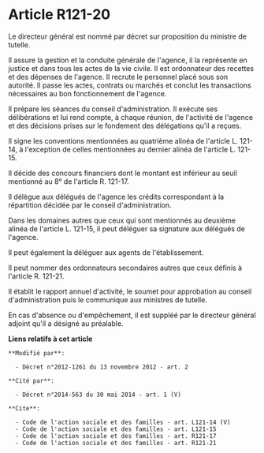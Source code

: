 # Article R121-20

Le directeur général est nommé par décret sur proposition du ministre de tutelle. 

Il assure la gestion et la conduite générale de l'agence, il la représente en justice et dans tous les actes de la vie
civile. Il est ordonnateur des recettes et des dépenses de l'agence. Il recrute le personnel placé sous son autorité. Il
passe les actes, contrats ou marchés et conclut les transactions nécessaires au bon fonctionnement de l'agence. 

Il prépare les séances du conseil d'administration. Il exécute ses délibérations et lui rend compte, à chaque réunion, de
l'activité de l'agence et des décisions prises sur le fondement des délégations qu'il a reçues. 

Il signe les conventions mentionnées au quatrième alinéa de l'article L. 121-14, à l'exception de celles mentionnées au
dernier alinéa de l'article L. 121-15. 

Il décide des concours financiers dont le montant est inférieur au seuil mentionné au 8° de l'article R. 121-17. 

Il délègue aux délégués de l'agence les crédits correspondant à la répartition décidée par le conseil d'administration. 

Dans les domaines autres que ceux qui sont mentionnés au deuxième alinéa de l'article L. 121-15, il peut déléguer sa
signature aux délégués de l'agence. 

Il peut également la déléguer aux agents de l'établissement. 

Il peut nommer des ordonnateurs secondaires autres que ceux définis à l'article R. 121-21. 

Il établit le rapport annuel d'activité, le soumet pour approbation au conseil d'administration puis le communique aux
ministres de tutelle. 

En cas d'absence ou d'empêchement, il est suppléé par le directeur général adjoint qu'il a désigné au préalable.

**Liens relatifs à cet article**

	**Modifié par**:

	  - Décret n°2012-1261 du 13 novembre 2012 - art. 2

	**Cité par**:

	  - Décret n°2014-563 du 30 mai 2014 - art. 1 (V)

	**Cite**:

	  - Code de l'action sociale et des familles - art. L121-14 (V)
	  - Code de l'action sociale et des familles - art. L121-15
	  - Code de l'action sociale et des familles - art. R121-17
	  - Code de l'action sociale et des familles - art. R121-21
